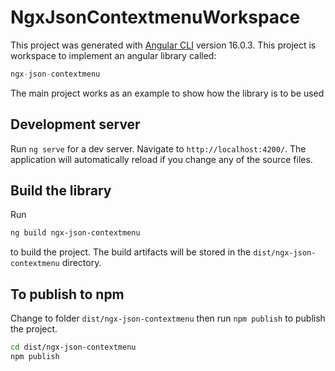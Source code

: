 # NgxJsonContextmenuWorkspace

This project was generated with [Angular CLI](https://github.com/angular/angular-cli) version 16.0.3.
This project is workspace to implement an angular library called: 
```javascript
ngx-json-contextmenu
```
The main project works as an example to show how the library is to be used

## Development server

Run `ng serve` for a dev server. Navigate to `http://localhost:4200/`. The application will automatically reload if you change any of the source files.


## Build the library

Run 
```bash
ng build ngx-json-contextmenu
``` 
to build the project. 
The build artifacts will be stored in the `dist/ngx-json-contextmenu` directory.


## To publish to npm

Change to folder `dist/ngx-json-contextmenu` then run `npm publish` to publish the project. 
```bash
cd dist/ngx-json-contextmenu
npm publish
``` 
